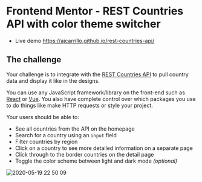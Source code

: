 # Frontend Mentor - REST Countries API with color theme switcher

- Live demo https://ajcarrillo.github.io/rest-countries-api/

## The challenge

Your challenge is to integrate with the [REST Countries API](https://restcountries.eu) to pull country data and display it like in the designs.

You can use any JavaScript framework/library on the front-end such as [React](https://reactjs.org) or [Vue](https://vuejs.org). You also have complete control over which packages you use to do things like make HTTP requests or style your project.

Your users should be able to:

- See all countries from the API on the homepage
- Search for a country using an `input` field
- Filter countries by region
- Click on a country to see more detailed information on a separate page
- Click through to the border countries on the detail page
- Toggle the color scheme between light and dark mode *(optional)*

![2020-05-19 22 50 09](https://user-images.githubusercontent.com/4111721/82403103-a9b58580-9a23-11ea-8d76-846e7632c515.gif)
